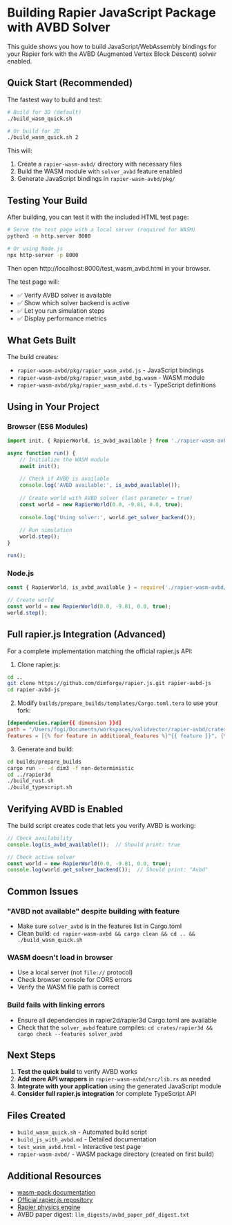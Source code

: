 # Building Rapier JavaScript Package with AVBD Solver

This guide shows you how to build JavaScript/WebAssembly bindings for your Rapier fork with the AVBD (Augmented Vertex Block Descent) solver enabled.

## Quick Start (Recommended)

The fastest way to build and test:

```bash
# Build for 3D (default)
./build_wasm_quick.sh

# Or build for 2D
./build_wasm_quick.sh 2
```

This will:
1. Create a `rapier-wasm-avbd/` directory with necessary files
2. Build the WASM module with `solver_avbd` feature enabled
3. Generate JavaScript bindings in `rapier-wasm-avbd/pkg/`

## Testing Your Build

After building, you can test it with the included HTML test page:

```bash
# Serve the test page with a local server (required for WASM)
python3 -m http.server 8000

# Or using Node.js
npx http-server -p 8000
```

Then open http://localhost:8000/test_wasm_avbd.html in your browser.

The test page will:
- ✅ Verify AVBD solver is available
- ✅ Show which solver backend is active
- ✅ Let you run simulation steps
- ✅ Display performance metrics

## What Gets Built

The build creates:
- `rapier-wasm-avbd/pkg/rapier_wasm_avbd.js` - JavaScript bindings
- `rapier-wasm-avbd/pkg/rapier_wasm_avbd_bg.wasm` - WASM module
- `rapier-wasm-avbd/pkg/rapier_wasm_avbd.d.ts` - TypeScript definitions

## Using in Your Project

### Browser (ES6 Modules)

```javascript
import init, { RapierWorld, is_avbd_available } from './rapier-wasm-avbd/pkg/rapier_wasm_avbd.js';

async function run() {
    // Initialize the WASM module
    await init();
    
    // Check if AVBD is available
    console.log('AVBD available:', is_avbd_available());
    
    // Create world with AVBD solver (last parameter = true)
    const world = new RapierWorld(0.0, -9.81, 0.0, true);
    
    console.log('Using solver:', world.get_solver_backend());
    
    // Run simulation
    world.step();
}

run();
```

### Node.js

```javascript
const { RapierWorld, is_avbd_available } = require('./rapier-wasm-avbd/pkg/rapier_wasm_avbd');

// Create world
const world = new RapierWorld(0.0, -9.81, 0.0, true);
world.step();
```

## Full rapier.js Integration (Advanced)

For a complete implementation matching the official rapier.js API:

1. Clone rapier.js:
```bash
cd ..
git clone https://github.com/dimforge/rapier.js.git rapier-avbd-js
cd rapier-avbd-js
```

2. Modify `builds/prepare_builds/templates/Cargo.toml.tera` to use your fork:

```toml
[dependencies.rapier{{ dimension }}d]
path = "/Users/fogi/Documents/workspaces/validvector/rapier-avbd/crates/rapier{{ dimension }}d"
features = [{% for feature in additional_features %}"{{ feature }}", {% endfor %}"solver_avbd"]
```

3. Generate and build:
```bash
cd builds/prepare_builds
cargo run -- -d dim3 -f non-deterministic
cd ../rapier3d
./build_rust.sh
./build_typescript.sh
```

## Verifying AVBD is Enabled

The build script creates code that lets you verify AVBD is working:

```javascript
// Check availability
console.log(is_avbd_available());  // Should print: true

// Check active solver
const world = new RapierWorld(0.0, -9.81, 0.0, true);
console.log(world.get_solver_backend());  // Should print: "Avbd"
```

## Common Issues

### "AVBD not available" despite building with feature
- Make sure `solver_avbd` is in the features list in Cargo.toml
- Clean build: `cd rapier-wasm-avbd && cargo clean && cd .. && ./build_wasm_quick.sh`

### WASM doesn't load in browser
- Use a local server (not `file://` protocol)
- Check browser console for CORS errors
- Verify the WASM file path is correct

### Build fails with linking errors
- Ensure all dependencies in rapier2d/rapier3d Cargo.toml are available
- Check that the `solver_avbd` feature compiles: `cd crates/rapier3d && cargo check --features solver_avbd`

## Next Steps

1. **Test the quick build** to verify AVBD works
2. **Add more API wrappers** in `rapier-wasm-avbd/src/lib.rs` as needed
3. **Integrate with your application** using the generated JavaScript module
4. **Consider full rapier.js integration** for complete TypeScript API

## Files Created

- `build_wasm_quick.sh` - Automated build script
- `build_js_with_avbd.md` - Detailed documentation
- `test_wasm_avbd.html` - Interactive test page
- `rapier-wasm-avbd/` - WASM package directory (created on first build)

## Additional Resources

- [wasm-pack documentation](https://rustwasm.github.io/wasm-pack/)
- [Official rapier.js repository](https://github.com/dimforge/rapier.js)
- [Rapier physics engine](https://rapier.rs/)
- AVBD paper digest: `llm_digests/avbd_paper_pdf_digest.txt`
